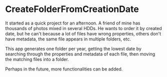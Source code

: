 # CreateFolderFromCreationDate

It started as a quick project for an afternoon. A friend of mine has thousands of photos mixed in several HDDs. He wants to order it by created date, but he can't because a lot of files have wrong properties, others don't have metadata, the same file appears in multiple folders, etc.

This app generates one folder per year, getting the lowest date by searching through the properties and metadata of each file, then moving the matching files into a folder.

Perhaps in the future, more functionalities can be added.
